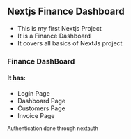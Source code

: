 ## Nextjs Finance Dashboard

- This is my first Nextjs Project
- It is a Finance Dashboard 
- It covers all basics of NextJs project

### Finance DashBoard
#### It has: 
- Login Page
- Dashboard Page
- Customers Page
- Invoice Page

<small>Authentication done through nextauth</small>
